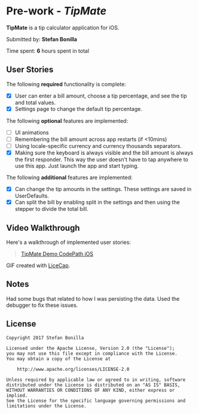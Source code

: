 # Pre-work - *TipMate*

**TipMate** is a tip calculator application for iOS.

Submitted by: **Stefan Bonilla**

Time spent: **6** hours spent in total

## User Stories

The following **required** functionality is complete:

* [X] User can enter a bill amount, choose a tip percentage, and see the tip and total values.
* [X] Settings page to change the default tip percentage.

The following **optional** features are implemented:
* [ ] UI animations
* [ ] Remembering the bill amount across app restarts (if <10mins)
* [ ] Using locale-specific currency and currency thousands separators.
* [X] Making sure the keyboard is always visible and the bill amount is always the first responder. This way the user doesn't have to tap anywhere to use this app. Just launch the app and start typing.

The following **additional** features are implemented:

- [X] Can change the tip amounts in the settings. These settings are saved in UserDefaults.
- [X] Can split the bill by enabling split in the settings and then using the stepper to divide the total bill.

## Video Walkthrough 

Here's a walkthrough of implemented user stories:

<blockquote class="imgur-embed-pub" lang="en" data-id="a/yC0ms"><a href="//imgur.com/yC0ms">TipMate Demo CodePath iOS</a></blockquote><script async src="//s.imgur.com/min/embed.js" charset="utf-8"></script>

GIF created with [LiceCap](http://www.cockos.com/licecap/).

## Notes

Had some bugs that related to how I was persisting the data. Used the debugger to fix these issues.

## License

    Copyright 2017 Stefan Bonilla

    Licensed under the Apache License, Version 2.0 (the "License");
    you may not use this file except in compliance with the License.
    You may obtain a copy of the License at

        http://www.apache.org/licenses/LICENSE-2.0

    Unless required by applicable law or agreed to in writing, software
    distributed under the License is distributed on an "AS IS" BASIS,
    WITHOUT WARRANTIES OR CONDITIONS OF ANY KIND, either express or implied.
    See the License for the specific language governing permissions and
    limitations under the License.
